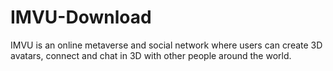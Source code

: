 # IMVU-Download
IMVU is an online metaverse and social network where users can create 3D avatars, connect and chat in 3D with other people around the world.
